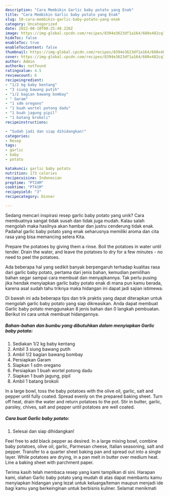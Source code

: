 ```yaml
---
description: "Cara Membikin Garlic baby potato yang Enak"
title: "Cara Membikin Garlic baby potato yang Enak"
slug: 50-cara-membikin-garlic-baby-potato-yang-enak
category: Uncategorized
date: 2022-08-10T00:25:48.226Z
image: https://img-global.cpcdn.com/recipes/8394e3623df1a164/680x482cq70/garlic-baby-potato-foto-resep-utama.jpg
hideToc: false
enableToc: true
enableTocContent: false
thumbnail: https://img-global.cpcdn.com/recipes/8394e3623df1a164/680x482cq70/garlic-baby-potato-foto-resep-utama.jpg
cover: https://img-global.cpcdn.com/recipes/8394e3623df1a164/680x482cq70/garlic-baby-potato-foto-resep-utama.jpg
author: Admin
authorAv: notfound
ratingvalue: 4.5
reviewcount: 6
recipeingredient:
- "1/2 kg baby kentang"
- "3 siung bawang putih"
- "1/2 bagian bawang bombay"
- " Garam"
- "1 sdm oregano"
- "1 buah wortel potong dadu"
- "1 buah jagung pipil"
- "1 batang brokoli"
recipeinstructions:

- "Sudah jadi dan siap dihidangkan!"
categories:
- Resep
tags:
- garlic
- baby
- potato

katakunci: garlic baby potato 
nutrition: 173 calories
recipecuisine: Indonesian
preptime: "PT24M"
cooktime: "PT41M"
recipeyield: "3"
recipecategory: Dinner

---
```





Sedang mencari inspirasi resep garlic baby potato yang unik? Cara membuatnya sangat tidak susah dan tidak juga mudah. Kalau salah mengolah maka hasilnya akan hambar dan justru cenderung tidak enak. Padahal garlic baby potato yang enak seharusnya memiliki aroma dan cita rasa yang bisa memancing selera Kita.





Prepare the potatoes by giving them a rinse. Boil the potatoes in water until tender. Drain the water, and leave the potatoes to dry for a few minutes - no need to peel the potatoes.

Ada beberapa hal yang sedikit banyak berpengaruh terhadap kualitas rasa dari garlic baby potato, pertama dari jenis bahan, kemudian pemilihan bahan segar sampai cara membuat dan menyajikannya. Tak perlu pusing jika hendak menyiapkan garlic baby potato enak di mana pun kamu berada, karena asal sudah tahu triknya maka hidangan ini dapat jadi sajian istimewa.






Di bawah ini ada beberapa tips dan trik praktis yang dapat diterapkan untuk mengolah garlic baby potato yang siap dikreasikan. Anda dapat membuat Garlic baby potato menggunakan 8 jenis bahan dan 0 langkah pembuatan. Berikut ini cara untuk membuat hidangannya.

<!--inarticleads1-->

##### Bahan-bahan dan bumbu yang dibutuhkan dalam menyiapkan Garlic baby potato:

1. Sediakan 1/2 kg baby kentang
1. Ambil 3 siung bawang putih
1. Ambil 1/2 bagian bawang bombay
1. Persiapkan  Garam
1. Siapkan 1 sdm oregano
1. Persiapkan 1 buah wortel potong dadu
1. Siapkan 1 buah jagung, pipil
1. Ambil 1 batang brokoli


In a large bowl, toss the baby potatoes with the olive oil, garlic, salt and pepper until fully coated. Spread evenly on the prepared baking sheet. Turn off heat, drain the water and return potatoes to the pot. Stir in butter, garlic, parsley, chives, salt and pepper until potatoes are well coated. 

<!--inarticleads2-->

##### Cara buat Garlic baby potato:


1. Selesai dan siap dihidangkan!

Feel free to add black pepper as desired. In a large mixing bowl, combine baby potatoes, olive oil, garlic, Parmesan cheese, Italian seasoning, salt and pepper. Transfer to a quarter sheet baking pan and spread out into a single layer. While potatoes are drying, in a pan melt in butter over medium heat. Line a baking sheet with parchment paper. 

Terima kasih telah membaca resep yang kami tampilkan di sini. Harapan kami, olahan Garlic baby potato yang mudah di atas dapat membantu kamu menyiapkan hidangan yang lezat untuk keluarga/teman maupun menjadi ide bagi kamu yang berkeinginan untuk berbisnis kuliner. Selamat menikmati
